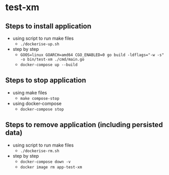 # test-xm

## Steps to install application
- using script to run make files
    - `./dockerise-up.sh`
- step by step
    - `GOOS=linux GOARCH=amd64 CGO_ENABLED=0 go build -ldflags="-w -s" -o bin/test-xm ./cmd/main.go`
    - `docker-compose up --build`

## Steps to stop application
- using make files
    - `make compose-stop`
- using docker-compose
    - `docker-compose stop`

## Steps to remove application (including persisted data)
- using script to run make files
    - `./dockerise-rm.sh`
- step by step
    - `docker-compose down -v`
    - `docker image rm app-test-xm`
